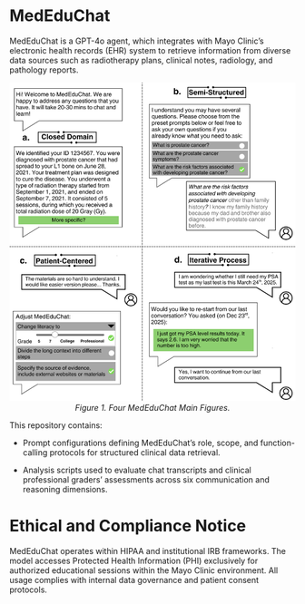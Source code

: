 # MedEduChat
MedEduChat is a GPT-4o agent, which integrates with Mayo Clinic’s electronic health records (EHR) system to retrieve information from diverse data sources such as radiotherapy plans, clinical notes, radiology, and pathology reports.

<p align="center">
  <img src="MedEduChat_Features.png" alt="System Overview" width="600"/>
  <br>
  <em>Figure 1. Four MedEduChat Main Figures.</em>
</p>

This repository contains:

- Prompt configurations defining MedEduChat’s role, scope, and function-calling protocols for structured clinical data retrieval.

- Analysis scripts used to evaluate chat transcripts and clinical professional graders’ assessments across six communication and reasoning dimensions.

# Ethical and Compliance Notice

MedEduChat operates within HIPAA and institutional IRB frameworks. The model accesses Protected Health Information (PHI) exclusively for authorized educational sessions within the Mayo Clinic environment. All usage complies with internal data governance and patient consent protocols.

